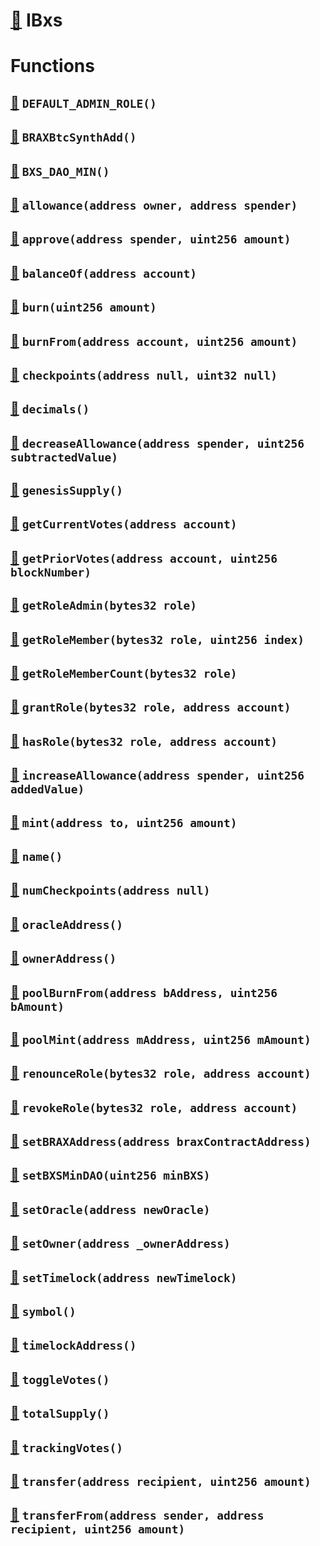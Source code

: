 # [🔗](/contracts/BXS/IBxs.sol#L4) IBxs

# Functions

## [🔗](/contracts/BXS/IBxs.sol#L5) `DEFAULT_ADMIN_ROLE()`

## [🔗](/contracts/BXS/IBxs.sol#L6) `BRAXBtcSynthAdd()`

## [🔗](/contracts/BXS/IBxs.sol#L7) `BXS_DAO_MIN()`

## [🔗](/contracts/BXS/IBxs.sol#L8) `allowance(address owner, address spender)`

## [🔗](/contracts/BXS/IBxs.sol#L9) `approve(address spender, uint256 amount)`

## [🔗](/contracts/BXS/IBxs.sol#L10) `balanceOf(address account)`

## [🔗](/contracts/BXS/IBxs.sol#L11) `burn(uint256 amount)`

## [🔗](/contracts/BXS/IBxs.sol#L12) `burnFrom(address account, uint256 amount)`

## [🔗](/contracts/BXS/IBxs.sol#L13) `checkpoints(address null, uint32 null)`

## [🔗](/contracts/BXS/IBxs.sol#L14) `decimals()`

## [🔗](/contracts/BXS/IBxs.sol#L15) `decreaseAllowance(address spender, uint256 subtractedValue)`

## [🔗](/contracts/BXS/IBxs.sol#L16) `genesisSupply()`

## [🔗](/contracts/BXS/IBxs.sol#L17) `getCurrentVotes(address account)`

## [🔗](/contracts/BXS/IBxs.sol#L18) `getPriorVotes(address account, uint256 blockNumber)`

## [🔗](/contracts/BXS/IBxs.sol#L19) `getRoleAdmin(bytes32 role)`

## [🔗](/contracts/BXS/IBxs.sol#L20) `getRoleMember(bytes32 role, uint256 index)`

## [🔗](/contracts/BXS/IBxs.sol#L21) `getRoleMemberCount(bytes32 role)`

## [🔗](/contracts/BXS/IBxs.sol#L22) `grantRole(bytes32 role, address account)`

## [🔗](/contracts/BXS/IBxs.sol#L23) `hasRole(bytes32 role, address account)`

## [🔗](/contracts/BXS/IBxs.sol#L24) `increaseAllowance(address spender, uint256 addedValue)`

## [🔗](/contracts/BXS/IBxs.sol#L25) `mint(address to, uint256 amount)`

## [🔗](/contracts/BXS/IBxs.sol#L26) `name()`

## [🔗](/contracts/BXS/IBxs.sol#L27) `numCheckpoints(address null)`

## [🔗](/contracts/BXS/IBxs.sol#L28) `oracleAddress()`

## [🔗](/contracts/BXS/IBxs.sol#L29) `ownerAddress()`

## [🔗](/contracts/BXS/IBxs.sol#L30) `poolBurnFrom(address bAddress, uint256 bAmount)`

## [🔗](/contracts/BXS/IBxs.sol#L31) `poolMint(address mAddress, uint256 mAmount)`

## [🔗](/contracts/BXS/IBxs.sol#L32) `renounceRole(bytes32 role, address account)`

## [🔗](/contracts/BXS/IBxs.sol#L33) `revokeRole(bytes32 role, address account)`

## [🔗](/contracts/BXS/IBxs.sol#L34) `setBRAXAddress(address braxContractAddress)`

## [🔗](/contracts/BXS/IBxs.sol#L35) `setBXSMinDAO(uint256 minBXS)`

## [🔗](/contracts/BXS/IBxs.sol#L36) `setOracle(address newOracle)`

## [🔗](/contracts/BXS/IBxs.sol#L37) `setOwner(address _ownerAddress)`

## [🔗](/contracts/BXS/IBxs.sol#L38) `setTimelock(address newTimelock)`

## [🔗](/contracts/BXS/IBxs.sol#L39) `symbol()`

## [🔗](/contracts/BXS/IBxs.sol#L40) `timelockAddress()`

## [🔗](/contracts/BXS/IBxs.sol#L41) `toggleVotes()`

## [🔗](/contracts/BXS/IBxs.sol#L42) `totalSupply()`

## [🔗](/contracts/BXS/IBxs.sol#L43) `trackingVotes()`

## [🔗](/contracts/BXS/IBxs.sol#L44) `transfer(address recipient, uint256 amount)`

## [🔗](/contracts/BXS/IBxs.sol#L45) `transferFrom(address sender, address recipient, uint256 amount)`
